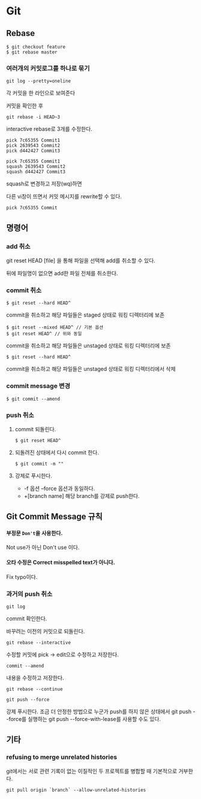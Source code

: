 # Git

## Rebase

```shell
$ git checkout feature
$ git rebase master
```


### 여러개의 커밋로그를 하나로 묶기

```
git log --pretty=oneline
```
각 커밋을 한 라인으로 보여준다

커밋을 확인한 후 

```
git rebase -i HEAD~3
```
interactive rebase로 3개를 수정한다. 

```
pick 7c65355 Commit1
pick 2639543 Commit2
pick d442427 Commit3
```

```
pick 7c65355 Commit1
squash 2639543 Commit2
squash d442427 Commit3
```
squash로 변경하고 저장(wq)하면 

다른 vi창이 뜨면서 커밋 메시지를 rewrite할 수 있다. 

```
pick 7c65355 Commit
```





## 명령어

### add 취소

git reset HEAD [file] 을 통해 파일을 선택해 add를 취소할 수 있다. 

뒤에 파일명이 없으면 add한 파일 전체를 취소한다.



### commit 취소

```shell
$ git reset --hard HEAD^
```

commit을 취소하고 해당 파일들은 staged 상태로 워킹 디렉터리에 보존

```shell
$ git reset --mixed HEAD^ // 기본 옵션
$ git reset HEAD^ // 위와 동일
```

commit을 취소하고 해당 파일들은 unstaged 상태로 워킹 디렉터리에 보존

```shell
$ git reset --hard HEAD^
```

commit을 취소하고 해당 파일들은 unstaged 상태로 워킹 디렉터리에서 삭제



### commit message 변경

```shell
$ git commit --amend
```



### push 취소

1. commit 되돌린다. 

   ```shell
   $ git reset HEAD^
   ```

2. 되돌려진 상태에서 다시 commit 한다.

   ```shell
   $ git commit -m ""
   ```

3. 강제로 푸시한다. 

   -  -f 옵션
     –force 옵션과 동일하다.
   -  +[branch name]
     해당 branch를 강제로 push한다.
     

## Git Commit Message 규칙

#### 부정문 `Don't`을 사용한다. 

Not use가 아닌 Don't use 이다.

#### 오타 수정은  Correct misspelled text가 아니다.

Fix typo이다. 


### 과거의 push 취소 
```
git log
```
commit 확인한다. 

바꾸려는 이전의 커밋으로 되돌린다. 

```
git rebase --interactive 
```

수정할 커밋에 pick -> edit으로 수정하고 저장한다.

```
commit --amend
```
내용을 수정하고 저장한다. 

```
git rebase --continue
```

```
git push --force
```
강제 푸시한다. 조금 더 안정한 방법으로 누군가 push를 하지 않은 상태에서 
git push --force를 실행하는 git push --force-with-lease를 사용할 수도 있다. 



## 기타

### refusing to merge unrelated histories

git에서는 서로 관련 기록이 없는 이질적인 두 프로젝트를 병합할 때 기본적으로 거부한다. 

```shell
git pull origin `branch` --allow-unrelated-histories
```





